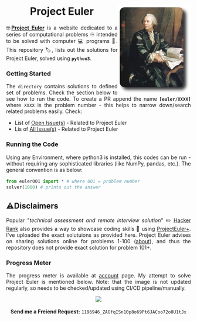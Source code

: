 
<h1 align = "center">Project Euler <img src = "./assets/project euler.png" align = "right" /></h1>

<p align = "justify">🤓<b><a href = "https://projecteuler.net/about">Project Euler</a></b> is a website dedicated to a series of computational problems ♾️ intended to be solved with computer 💻 programs 📜. This repository 🏷️, lists out the solutions for Project Euler, solved using <b><code>python3</code></b>.</p>

### Getting Started

<p align = "justify">The <code>directory</code> contains solutions to defined set of problems. Check the section below to see how to run the code. To create a PR append the name <b><code>[euler/XXXX]</code></b> where <code>XXXX</code> is the problem number - this helps to narrow down/search related problems easily. Check:</p>

* List of [Open Issue(s)](https://github.com/ZenithClown/self-development/issues?q=is%3Aissue+is%3Aopen+euler) - Related to Project Euler
* Lis of [All Issue(s)](https://github.com/ZenithClown/self-development/issues?q=is%3Aissue+euler) - Related to Project Euler

### Running the Code
<p align = "justify">Using any Environment, where python3 is installed, this codes can be run - without requiring any sophisticated libraries (like NumPy, pandas, etc.). The general convention is as below:</p>

```python
from euler001 import * # where 001 = problem number
solver(1000) # prints out the answer
```

## ⚠️Disclaimers

<p align = "justify">Popular "<i>technical assessment and remote interview solution</i>" ✏️ <a href = "https://www.hackerrank.com/">Hacker Rank</a> also provides a way to showcase coding skills 💼 using <a href = "https://www.hackerrank.com/contests/projecteuler/challenges">ProjectEuler+</a>. I've uploaded the exact solutuions as provided here. Project Euler advises on sharing solutions online for problems 1-100 (<a href = "https://projecteuler.net/about">about</a>), and thus the repository does not provide exact solution for problem 101+.</p>

### Progress Meter

<p align = "justify">The progress meter is available at <a href = "https://projecteuler.net/account">account</a> page. My attempt to solve Project Euler is mentioned below. Note: that the image is not updated regularly, so needs to be checked/updated using CI/CD pipeline/manually.</p>

<div align = "center">

<img src = "https://projecteuler.net/profile/dPramanik.png"/>

**Send me a Freiend Request:** `1196946_ZAGfqISn10p8o69Pt6JACoo72o8U1tJx`

</div>
